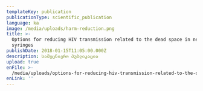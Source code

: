 ```yaml
---
templateKey: publication
publicationType: scientific_publication
language: ka
image: /media/uploads/harm-reduction.png
title: >-
  Options for reducing HIV transmission related to the dead space in needles and
  syringes
publishDate: 2018-01-15T11:05:00.000Z
description: სამეცნიერო პუბლიკაცია
upload: true
enFile: >-
  /media/uploads/options-for-reducing-hiv-transmission-related-to-the-dead-space-in-needles-and-syringes.pdf
enLink: ''
---
```


